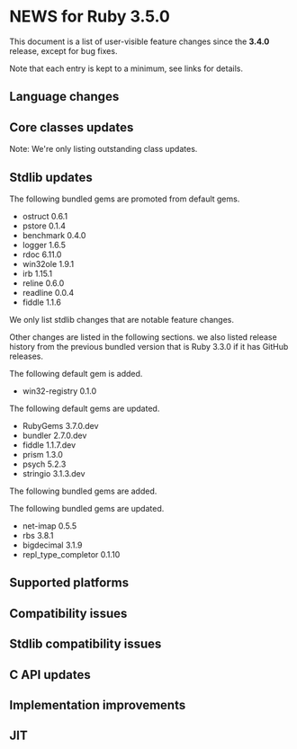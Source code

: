 # NEWS for Ruby 3.5.0

This document is a list of user-visible feature changes
since the **3.4.0** release, except for bug fixes.

Note that each entry is kept to a minimum, see links for details.

## Language changes

## Core classes updates

Note: We're only listing outstanding class updates.

## Stdlib updates

The following bundled gems are promoted from default gems.

* ostruct 0.6.1
* pstore 0.1.4
* benchmark 0.4.0
* logger 1.6.5
* rdoc 6.11.0
* win32ole 1.9.1
* irb 1.15.1
* reline 0.6.0
* readline 0.0.4
* fiddle 1.1.6

We only list stdlib changes that are notable feature changes.

Other changes are listed in the following sections. we also listed release history from the previous bundled version that is Ruby 3.3.0 if it has GitHub releases.

The following default gem is added.

* win32-registry 0.1.0

The following default gems are updated.

* RubyGems 3.7.0.dev
* bundler 2.7.0.dev
* fiddle 1.1.7.dev
* prism 1.3.0
* psych 5.2.3
* stringio 3.1.3.dev

The following bundled gems are added.


The following bundled gems are updated.

* net-imap 0.5.5
* rbs 3.8.1
* bigdecimal 3.1.9
* repl_type_completor 0.1.10

## Supported platforms

## Compatibility issues

## Stdlib compatibility issues

## C API updates

## Implementation improvements

## JIT

